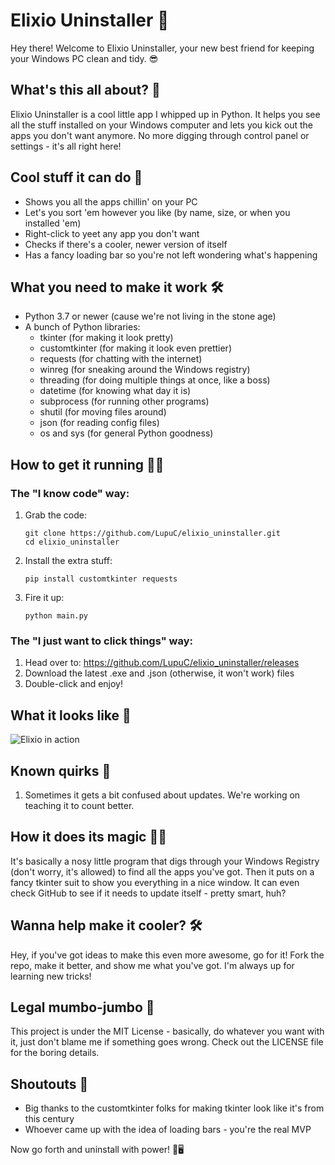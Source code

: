 # Elixio Uninstaller 🚀

Hey there! Welcome to Elixio Uninstaller, your new best friend for keeping your Windows PC clean and tidy. 😎

## What's this all about? 🤔

Elixio Uninstaller is a cool little app I whipped up in Python. It helps you see all the stuff installed on your Windows computer and lets you kick out the apps you don't want anymore. No more digging through control panel or settings - it's all right here!

## Cool stuff it can do 🌟

- Shows you all the apps chillin' on your PC
- Let's you sort 'em however you like (by name, size, or when you installed 'em)
- Right-click to yeet any app you don't want
- Checks if there's a cooler, newer version of itself
- Has a fancy loading bar so you're not left wondering what's happening

## What you need to make it work 🛠️

- Python 3.7 or newer (cause we're not living in the stone age)
- A bunch of Python libraries:
  - tkinter (for making it look pretty)
  - customtkinter (for making it look even prettier)
  - requests (for chatting with the internet)
  - winreg (for sneaking around the Windows registry)
  - threading (for doing multiple things at once, like a boss)
  - datetime (for knowing what day it is)
  - subprocess (for running other programs)
  - shutil (for moving files around)
  - json (for reading config files)
  - os and sys (for general Python goodness)

## How to get it running 🏃‍♂️

### The "I know code" way:

1. Grab the code:
   ```
   git clone https://github.com/LupuC/elixio_uninstaller.git
   cd elixio_uninstaller
   ```

2. Install the extra stuff:
   ```
   pip install customtkinter requests
   ```

3. Fire it up:
   ```
   python main.py
   ```

### The "I just want to click things" way:

1. Head over to: https://github.com/LupuC/elixio_uninstaller/releases
2. Download the latest .exe and .json (otherwise, it won't work) files
3. Double-click and enjoy!

## What it looks like 📸

![Elixio in action](https://github.com/user-attachments/assets/4818b694-ea9d-4359-bfdd-6dd14da3524e)

## Known quirks 🐛

1. Sometimes it gets a bit confused about updates. We're working on teaching it to count better.

## How it does its magic 🎩✨

It's basically a nosy little program that digs through your Windows Registry (don't worry, it's allowed) to find all the apps you've got. Then it puts on a fancy tkinter suit to show you everything in a nice window. It can even check GitHub to see if it needs to update itself - pretty smart, huh?

## Wanna help make it cooler? 🛠️

Hey, if you've got ideas to make this even more awesome, go for it! Fork the repo, make it better, and show me what you've got. I'm always up for learning new tricks!

## Legal mumbo-jumbo 📜

This project is under the MIT License - basically, do whatever you want with it, just don't blame me if something goes wrong. Check out the LICENSE file for the boring details.

## Shoutouts 🙌

- Big thanks to the customtkinter folks for making tkinter look like it's from this century
- Whoever came up with the idea of loading bars - you're the real MVP

Now go forth and uninstall with power! 💪🖥️